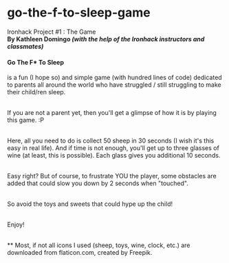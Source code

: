 # go-the-f-to-sleep-game
Ironhack Project #1 : The Game<br>
<b>By Kathleen Domingo <i>(with the help of the Ironhack instructors and classmates)</i></b>

<h4>Go The F* To Sleep</h4> is a fun (I hope so) and simple game (with hundred lines of code)
dedicated to parents all around the world who have struggled / still struggling to make their child/ren sleep.<br><br>

If you are not a parent yet, then you'll get a glimpse of how it is by playing this game. :P <br><br>

Here, all you need to do is collect 50 sheep in 30 seconds (I wish it's this easy in real life). And if time is not enough, you'll get up to three glasses of wine (at least, this is possible).
Each glass gives you additional 10 seconds. <br><br>

Easy right? But of course, to frustrate YOU the player, some obstacles are added that
could slow you down by 2 seconds when "touched". <br><br>

So avoid the toys and sweets that could hype up the child!<br><br>

Enjoy!<br><br>

** Most, if not all icons I used (sheep, toys, wine, clock, etc.) are downloaded from flaticon.com, created by Freepik.

